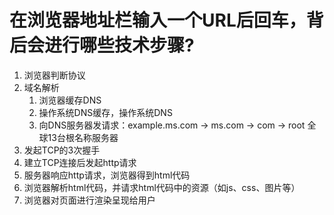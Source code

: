 # 在浏览器地址栏输入一个URL后回车，背后会进行哪些技术步骤?
1. 浏览器判断协议
2. 域名解析
   1. 浏览器缓存DNS 
   2. 操作系统DNS缓存，操作系统DNS
   3. 向DNS服务器发请求：example.ms.com -> ms.com -> com -> root 全球13台根名称服务器
3. 发起TCP的3次握手
4. 建立TCP连接后发起http请求
5. 服务器响应http请求，浏览器得到html代码
6. 浏览器解析html代码，并请求html代码中的资源（如js、css、图片等）
7. 浏览器对页面进行渲染呈现给用户